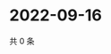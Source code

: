# 2022-09-16

共 0 条

<!-- BEGIN WEIBO -->
<!-- 最后更新时间 Fri Sep 16 2022 07:03:20 GMT+0800 (China Standard Time) -->

<!-- END WEIBO -->
